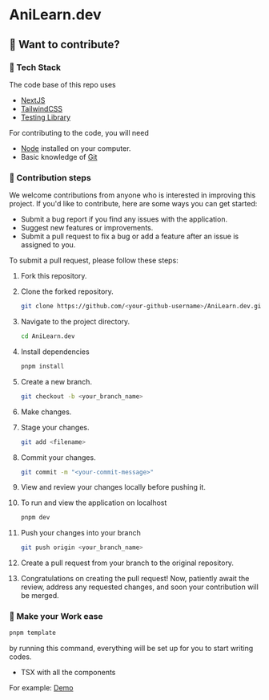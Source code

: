 # AniLearn.dev

## 🎉 Want to contribute?

### 🔖 Tech Stack

The code base of this repo uses

- [NextJS](https://nextjs.org/)
- [TailwindCSS](https://tailwindcss.com/)
- [Testing Library](https://testing-library.com/)

For contributing to the code, you will need

- [Node](https://nodejs.org/en/) installed on your computer.
- Basic knowledge of [Git](https://git-scm.com/)

### 🔖 Contribution steps

We welcome contributions from anyone who is interested in improving this project. If you'd like to contribute, here are some ways you can get started:

- Submit a bug report if you find any issues with the application.
- Suggest new features or improvements.
- Submit a pull request to fix a bug or add a feature after an issue is assigned to you.

To submit a pull request, please follow these steps:

1. Fork this repository.
2. Clone the forked repository.

   ```sh
   git clone https://github.com/<your-github-username>/AniLearn.dev.git
   ```

3. Navigate to the project directory.

   ```sh
   cd AniLearn.dev
   ```

4. Install dependencies

   ```sh
   pnpm install
   ```

5. Create a new branch.

   ```sh
   git checkout -b <your_branch_name>
   ```

6. Make changes.

7. Stage your changes.

   ```sh
   git add <filename>
   ```

8. Commit your changes.

   ```sh
   git commit -m "<your-commit-message>"
   ```

9. View and review your changes locally before pushing it.

10. To run and view the application on localhost

    ```sh
    pnpm dev
    ```

11. Push your changes into your branch

    ```sh
    git push origin <your_branch_name>
    ```

12. Create a pull request from your branch to the original repository.

13. Congratulations on creating the pull request! Now, patiently await the review, address any requested changes, and soon your contribution will be merged.

### 🔖 Make your Work ease

```sh
pnpm template
```

by running this command, everything will be set up for you to start writing codes.

- TSX with all the components

For example: [Demo](https://www.linkedin.com/posts/alireza17_nextjs-webdevelopment-activity-7070365787395391488-vDdj?utm_source=share&utm_medium=member_desktop)

